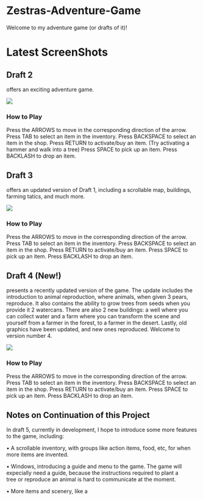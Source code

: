 # Zestras-Adventure-Game

Welcome to my adventure game (or drafts of it)!

# Latest ScreenShots

## Draft 2
offers an exciting adventure game.

![](https://github.com/zestra/Zestras-Adventure-Game/blob/main/draft%202/ad.png)

### How to Play

Press the ARROWS to move in the corresponding direction of the arrow.
Press TAB to select an item in the inventory.
Press BACKSPACE to select an item in the shop.
Press RETURN to activate/buy an item. (Try activating a hammer and walk into a tree)
Press SPACE to pick up an item.
Press BACKLASH to drop an item.

## Draft 3
offers an updated version of Draft 1, including a scrollable map, buildings, farming tatics, and much more.

![](https://github.com/zestra/Zestras-Adventure-Game/blob/main/draft%203/464D3FF1-FC49-4E8E-ABB4-0B1EBE1921CB.jpeg)

### How to Play

Press the ARROWS to move in the corresponding direction of the arrow.
Press TAB to select an item in the inventory.
Press BACKSPACE to select an item in the shop.
Press RETURN to activate/buy an item.
Press SPACE to pick up an item.
Press BACKLASH to drop an item.

## Draft 4 (New!)
presents a recently updated version of the game. The update includes the introduction to animal reproduction, where animals, when given 3 pears, reproduce. It also contains the ability to grow trees from seeds when you provide it 2 watercans. There are also 2 new buildings: a well where you can collect water and a farm where you can transform the scene and yourself from a farmer in the forest, to a farmer in the desert. Lastly, old graphics have been updated, and new ones reproduced. Welcome to version number 4.

![](https://user-images.githubusercontent.com/104675837/191535105-35fbaec2-2040-469a-9ff0-0be0cadedeea.jpeg)

### How to Play

Press the ARROWS to move in the corresponding direction of the arrow.
Press TAB to select an item in the inventory.
Press BACKSPACE to select an item in the shop.
Press RETURN to activate/buy an item.
Press SPACE to pick up an item.
Press BACKLASH to drop an item.

## Notes on Continuation of this Project

In draft 5, currently in development, I hope to introduce some more features to the game, including:

  • A scrollable inventory, with groups like action items, food, etc, for when more items are invented.
  
  • Windows, introducing a guide and menu to the game. The game will expecially need a guide, because the instructions required to plant a                     
    tree or reproduce an animal is hard to communicate at the moment.
    
  • More items and scenery, like a 
